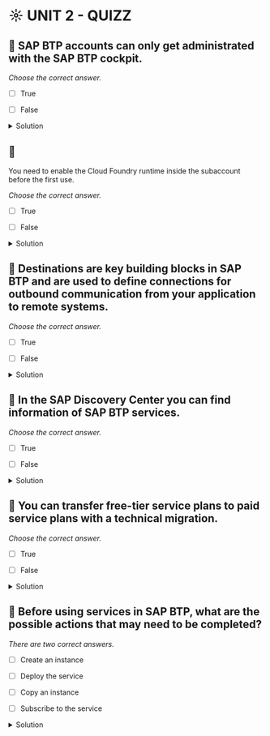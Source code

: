 # ☼ UNIT 2 - QUIZZ

## :small_red_triangle_down: SAP BTP accounts can only get administrated with the SAP BTP cockpit.

_Choose the correct answer._

- [ ] True

- [ ] False

<details>
  <summary>Solution</summary>

- [ ] True

- [ ] False

</details>

## :small_red_triangle_down:

You need to enable the Cloud Foundry runtime inside the subaccount before the first use.

_Choose the correct answer._

- [ ] True

- [ ] False

<details>
  <summary>Solution</summary>

- [ ] True

- [ ] False

</details>

## :small_red_triangle_down: Destinations are key building blocks in SAP BTP and are used to define connections for outbound communication from your application to remote systems.

_Choose the correct answer._

- [ ] True

- [ ] False

<details>
  <summary>Solution</summary>

- [ ] True

- [ ] False

</details>

## :small_red_triangle_down: In the SAP Discovery Center you can find information of SAP BTP services.

_Choose the correct answer._

- [ ] True

- [ ] False

<details>
  <summary>Solution</summary>

- [ ] True

- [ ] False

</details>

## :small_red_triangle_down: You can transfer free-tier service plans to paid service plans with a technical migration.

_Choose the correct answer._

- [ ] True

- [ ] False

<details>
  <summary>Solution</summary>

- [ ] True

- [ ] False

</details>

## :small_red_triangle_down: Before using services in SAP BTP, what are the possible actions that may need to be completed?

_There are two correct answers._

- [ ] Create an instance

- [ ] Deploy the service

- [ ] Copy an instance

- [ ] Subscribe to the service

<details>
  <summary>Solution</summary>

- [ ] Create an instance

- [ ] Deploy the service

- [ ] Copy an instance

- [ ] Subscribe to the service

</details>
